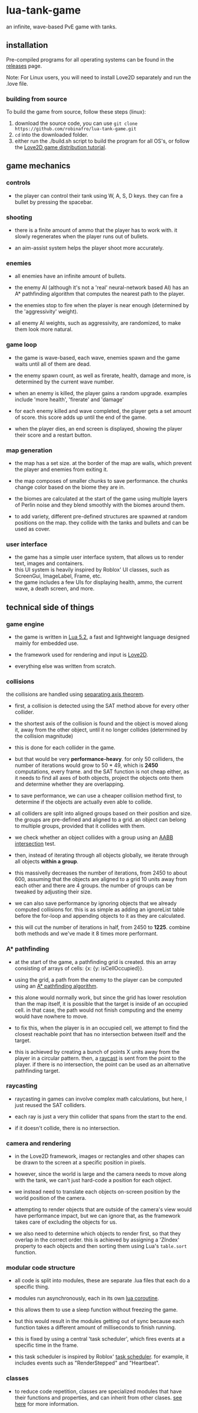 
#  lua-tank-game

an infinite, wave-based PvE game with tanks.

## installation
Pre-compiled programs for all operating systems can be found in the [releases](https://github.com/robinafro/lua-tank-game/releases) page.

Note: For Linux users, you will need to install Love2D separately and run the .love file.
### building from source
To build the game from source, follow these steps (linux):
1. download the source code, you can use ```git clone https://github.com/robinafro/lua-tank-game.git```
2. ```cd``` into the downloaded folder.
3. either run the ./build.sh script to build the program for all OS's, or follow the [Love2D game distribution tutorial](https://love2d.org/wiki/Game_Distribution).

##  game mechanics

###  controls

- the player can control their tank using W, A, S, D keys. they can fire a bullet by pressing the spacebar.

###  shooting

- there is a finite amount of ammo that the player has to work with. it slowly regenerates when the player runs out of bullets.

- an aim-assist system helps the player shoot more accurately.

###  enemies
- all enemies have an infinite amount of bullets.

- the enemy AI (although it's not a 'real' neural-network based AI) has an A* pathfinding algorithm that computes the nearest path to the player.

- the enemies stop to fire when the player is near enough (determined by the 'aggressivity' weight).

- all enemy AI weights, such as aggressivity, are randomized, to make them look more natural.

###  game loop

- the game is wave-based, each wave, enemies spawn and the game waits until all of them are dead.

- the enemy spawn count, as well as firerate, health, damage and more, is determined by the current wave number.

- when an enemy is killed, the player gains a random upgrade. examples include 'more health', 'firerate' and 'damage'

- for each enemy killed and wave completed, the player gets a set amount of score. this score adds up until the end of the game.

- when the player dies, an end screen is displayed, showing the player their score and a restart button.

###  map generation

- the map has a set size. at the border of the map are walls, which prevent the player and enemies from exiting it.

- the map composes of smaller chunks to save performance. the chunks change color based on the biome they are in.

- the biomes are calculated at the start of the game using multiple layers of Perlin noise and they blend smoothly with the biomes around them.

- to add variety, different pre-defined structures are spawned at random positions on the map. they collide with the tanks and bullets and can be used as cover.

### user interface
- the game has a simple user interface system, that allows us to render text, images and containers.
- this UI system is heavily inspired by Roblox' UI classes, such as ScreenGui, ImageLabel, Frame, etc.
- the game includes a few UIs for displaying health, ammo, the current wave, a death screen, and more.

##  technical side of things

###  game engine

- the game is written in [Lua 5.2](https://www.lua.org/manual/5.2/), a fast and lightweight language designed mainly for embedded use.

- the framework used for rendering and input is [Love2D](https://love2d.org/).

- everything else was written from scratch.

###  collisions

the collisions are handled using [separating axis theorem](http://programmerart.weebly.com/separating-axis-theorem.html).

- first, a collision is detected using the SAT method above for every other collider.

- the shortest axis of the collision is found and the object is moved along it, away from the other object, until it no longer collides (determined by the collision magnitude)

- this is done for each collider in the game.

- but that would be very **performance-heavy**. for only 50 colliders, the number of iterations would grow to 50 * 49, which is **2450** computations, every frame. and the SAT function is not cheap either, as it needs to find all axes of both objects, project the objects onto them and determine whether they are overlapping.

- to save performance, we can use a cheaper collision method first, to determine if the objects are actually even able to collide.

- all colliders are split into aligned groups based on their position and size. the groups are pre-defined and aligned to a grid. an object can belong to multiple groups, provided that it collides with them.

- we check whether an object collides with a group using an [AABB intersection](https://noonat.github.io/intersect/) test.

- then, instead of iterating through all objects globally, we iterate through all objects **within a group**.

- this massivelly decreases the number of iterations, from 2450 to about 600, assuming that the objects are aligned to a grid 10 units away from each other and there are 4 groups. the number of groups can be tweaked by adjusting their size.

- we can also save performance by ignoring objects that we already computed collisions for. this is as simple as adding an ignoreList table before the for-loop and appending objects to it as they are calculated.

- this will cut the number of iterations in half, from 2450 to **1225**. combine both methods and we've made it 8 times more performant.

###  A* pathfinding

- at the start of the game, a pathfinding grid is created. this an array consisting of arrays of cells: {x: {y: isCellOccupied}}.

- using the grid, a path from the enemy to the player can be computed using an [A* pathfinding algorithm](https://en.wikipedia.org/wiki/A*_search_algorithm).

- this alone would normally work, but since the grid has lower resolution than the map itself, it is possible that the target is inside of an occupied cell. in that case, the path would not finish computing and the enemy would have nowhere to move.

- to fix this, when the player is in an occupied cell, we attempt to find the closest reachable point that has no intersection between itself and the target.

- this is achieved by creating a bunch of points X units away from the player in a circular pattern. then, a [raycast](https://create.roblox.com/docs/workspace/raycasting) is sent from the point to the player. if there is no intersection, the point can be used as an alternative pathfinding target.

###  raycasting

- raycasting in games can involve complex math calculations, but here, I just reused the SAT colliders.

- each ray is just a very thin collider that spans from the start to the end.

- if it doesn't collide, there is no intersection.

###  camera and rendering

- in the Love2D framework, images or rectangles and other shapes can be drawn to the screen at a specific position in pixels.

- however, since the world is large and the camera needs to move along with the tank, we can't just hard-code a position for each object.

- we instead need to translate each objects on-screen position by the world position of the camera.

- attempting to render objects that are outside of the camera's view would have performance impact, but we can ignore that, as the framework takes care of excluding the objects for us.

- we also need to determine which objects to render first, so that they overlap in the correct order. this is achieved by assigning a 'ZIndex' property to each objects and then sorting them using Lua's ```table.sort``` function.

###  modular code structure

- all code is split into modules, these are separate .lua files that each do a specific thing.

- modules run asynchronously, each in its own [lua coroutine](https://www.lua.org/pil/9.1.html).

- this allows them to use a sleep function without freezing the game.

- but this would result in the modules getting out of sync because each function takes a different amount of milliseconds to finish running.

- this is fixed by using a central 'task scheduler', which fires events at a specific time in the frame.

- this task scheduler is inspired by Roblox' [task scheduler](https://create.roblox.com/docs/studio/microprofiler/task-scheduler#scheduler-priority). for example, it includes events such as "RenderStepped" and "Heartbeat".

### classes
- to reduce code repetition, classes are specialized modules that have their functions and properties, and can inherit from other clases. [see here](https://www.tutorialspoint.com/lua/lua_object_oriented.htm) for more information.
